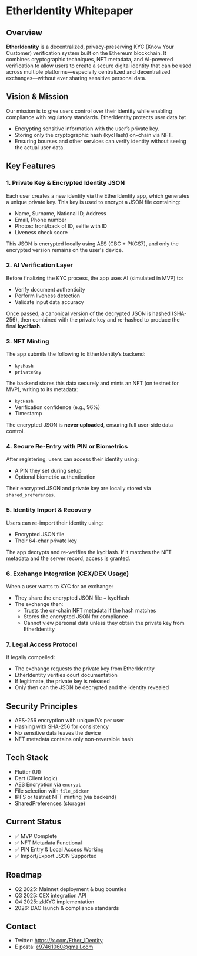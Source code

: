 # EtherIdentity Whitepaper

## Overview

**EtherIdentity** is a decentralized, privacy-preserving KYC (Know Your Customer) verification system built on the Ethereum blockchain. It combines cryptographic techniques, NFT metadata, and AI-powered verification to allow users to create a secure digital identity that can be used across multiple platforms—especially centralized and decentralized exchanges—without ever sharing sensitive personal data.

## Vision & Mission

Our mission is to give users control over their identity while enabling compliance with regulatory standards. EtherIdentity protects user data by:
- Encrypting sensitive information with the user’s private key.
- Storing only the cryptographic hash (kycHash) on-chain via NFT.
- Ensuring bourses and other services can verify identity without seeing the actual user data.

## Key Features

### 1. Private Key & Encrypted Identity JSON
Each user creates a new identity via the EtherIdentity app, which generates a unique private key. This key is used to encrypt a JSON file containing:
- Name, Surname, National ID, Address
- Email, Phone number
- Photos: front/back of ID, selfie with ID
- Liveness check score

This JSON is encrypted locally using AES (CBC + PKCS7), and only the encrypted version remains on the user's device.

### 2. AI Verification Layer
Before finalizing the KYC process, the app uses AI (simulated in MVP) to:
- Verify document authenticity
- Perform liveness detection
- Validate input data accuracy

Once passed, a canonical version of the decrypted JSON is hashed (SHA-256), then combined with the private key and re-hashed to produce the final **kycHash**.

### 3. NFT Minting
The app submits the following to EtherIdentity’s backend:
- `kycHash`
- `privateKey`

The backend stores this data securely and mints an NFT (on testnet for MVP), writing to its metadata:
- `kycHash`
- Verification confidence (e.g., 96%)
- Timestamp

The encrypted JSON is **never uploaded**, ensuring full user-side data control.

### 4. Secure Re-Entry with PIN or Biometrics
After registering, users can access their identity using:
- A PIN they set during setup
- Optional biometric authentication

Their encrypted JSON and private key are locally stored via `shared_preferences`.

### 5. Identity Import & Recovery
Users can re-import their identity using:
- Encrypted JSON file
- Their 64-char private key

The app decrypts and re-verifies the kycHash. If it matches the NFT metadata and the server record, access is granted.

### 6. Exchange Integration (CEX/DEX Usage)
When a user wants to KYC for an exchange:
- They share the encrypted JSON file + kycHash
- The exchange then:
  - Trusts the on-chain NFT metadata if the hash matches
  - Stores the encrypted JSON for compliance
  - Cannot view personal data unless they obtain the private key from EtherIdentity

### 7. Legal Access Protocol
If legally compelled:
- The exchange requests the private key from EtherIdentity
- EtherIdentity verifies court documentation
- If legitimate, the private key is released
- Only then can the JSON be decrypted and the identity revealed

## Security Principles
- AES-256 encryption with unique IVs per user
- Hashing with SHA-256 for consistency
- No sensitive data leaves the device
- NFT metadata contains only non-reversible hash

## Tech Stack
- Flutter (UI)
- Dart (Client logic)
- AES Encryption via `encrypt`
- File selection with `file_picker`
- IPFS or testnet NFT minting (via backend)
- SharedPreferences (storage)

## Current Status
- ✅ MVP Complete
- ✅ NFT Metadata Functional
- ✅ PIN Entry & Local Access Working
- ✅ Import/Export JSON Supported

## Roadmap
- Q2 2025: Mainnet deployment & bug bounties
- Q3 2025: CEX integration API
- Q4 2025: zkKYC implementation
- 2026: DAO launch & compliance standards

## Contact
- Twitter: https://x.com/Ether_IDentity
- E posta: e97461060@gmail.com

